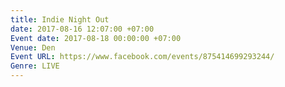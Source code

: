 ```yaml
---
title: Indie Night Out
date: 2017-08-16 12:07:00 +07:00
Event date: 2017-08-18 00:00:00 +07:00
Venue: Den
Event URL: https://www.facebook.com/events/875414699293244/
Genre: LIVE
---
```


